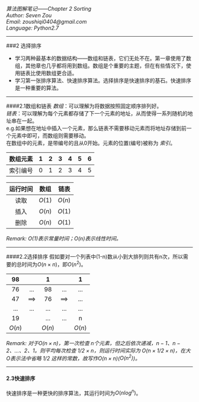 _*算法图解笔记——Chapter 2 Sorting*_  
_Author:    Seven Zou_  
_Email:     zoushiqi0404@gmail.com_  
_Language:  Python2.7_
* * *
###2 选择排序
- 学习两种最基本的数据结构——数组和链表，它们无处不在。第一章使用了数组，其他章也几乎都将用到数组。数组是个重要的主题，但在有些情况下，使用链表比使用数组更合适。
- 学习第一张排序算法、快速排序算法。选择排序是快速排序的基石。快速排序是一种重要的算法。
* * *
####2.1数组和链表
_数组_：可以理解为将数据按照固定顺序排列好。  
_链表_：可以理解为每个元素都存储了下一个元素的地址，从而使得一系列随机的地址串在一起。  
e.g.如果想在地址中插入一个元素，那么链表不需要移动元素而将地址存储到前一个元素中即可，而数组则需要移动。  
在数组中的元素，是带编号的且从0开始。元素的位置(编号)被称为 _索引_。

|数组元素|    1   |    2   |    3   |    4   |    5   |    6   |  
| :----: | :----: | :----: | :----: | :----: | :----: | :----: |
|索引编号|    0   |    1   |    2   |    3   |    4   |    5   |  

|运行时间|  数组  |  链表  |  
| :----: | :----: | :----: |  
|  读取  |${O(1)}$|${O(n)}$|  
|  插入  |${O(n)}$|${O(1)}$|  
|  删除  |${O(n)}$|${O(1)}$|  
 
_Remark: ${O(1)}$表示常量时间；${O(n)}$表示线性时间。_  
* * *
####2.2选择排序
假如要对一个列表中(1-n)数从小到大排列则共有n次，所以需要的总时间为$O(n \times n)$，即$O(n^2)$。

|  98  |     |   1  |      |   1  |
| :---:|:---:| :---:| :---:| :---:|
|  76  | ... |  98  |  ... |  ... | 
|  47  | ==> |  76  |  ==> |  ... |   
|  ... | ... |  ... |  ... |  ... | 
|  19  |     |  ... |  ... |   n  |
|$O(n)$|     |$O(n)$|      |$O(n)$|  

_Remark: 对于$O(n \times n)$，第一次检查 $n$个元素，但之后依次递减，$n-1、n-2、...、2、1$。则平均每次检查 $1/2 \times n$，则运行时间实际为 $O(n \times 1/2 \times n)$，在大O表示法中省略 1/2 这样的常数，故写作$O(n \times n)$($O(n^2)$)。_  
* * *   
#### 2.3快速排序 
快速排序是一种更快的排序算法，其运行时间为$O(nlog^n)$。